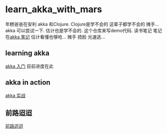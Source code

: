 # learn_akka_with_mars
年糕爸爸在安利 akka 和Clojure. Clojure是学不会的 这辈子都学不会的 摊手... akka 可以尝试一下. 估计也是学不会的.
这个仓库来写demo代码. 读书笔记 笔记在[akka 笔记](https://www.andrewchen1.top/categories/Akka%E5%85%A5%E9%97%A8%E5%92%8C%E5%AE%9E%E8%B7%B5/) 估计看懂也够呛... 摊手 捂脸 光速逃...

## learning akka
[akka 入门](https://item.jd.com/12194510.html)
目前进度在此
## akka in action
[akka 实战](https://item.jd.com/12516766.html)
## 前路迢迢
[前路迢迢](https://zhuanlan.zhihu.com/zerolib)
